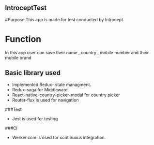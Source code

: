 ## IntroceptTest
#Purpose
 This app is made for test conducted by Introcept.

# Function
In this app user can save their name , country , mobile number and their mobile brand

## Basic library used

- Implemented Redux- state managment.
- Redux-saga for Middleware
- React-native-country-picker-modal for country picker
- Router-flux is used for navigation

###Test

- Jest is used for testing


###CI

-  Werker.com is used for continuous integration.